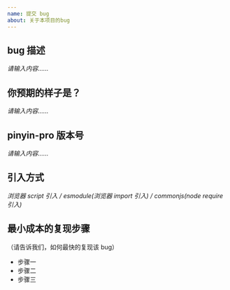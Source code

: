 ```yaml
---
name: 提交 bug
about: 关于本项目的bug
---
```


## bug 描述

_请输入内容……_

## 你预期的样子是？

_请输入内容……_

## pinyin-pro 版本号

_请输入内容……_

## 引入方式

_浏览器 script 引入 / esmodule(浏览器 import 引入) / commonjs(node require 引入)_

## 最小成本的复现步骤

（请告诉我们，如何最快的复现该 bug）

- 步骤一
- 步骤二
- 步骤三
